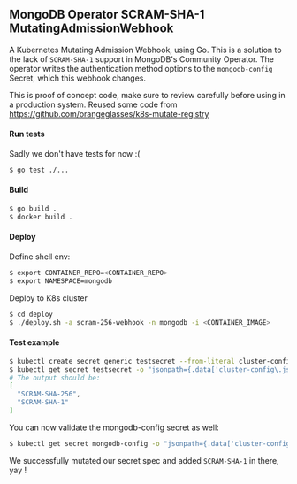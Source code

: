 ## MongoDB Operator SCRAM-SHA-1 MutatingAdmissionWebhook
A Kubernetes Mutating Admission Webhook, using Go.
This is a solution to the lack of `SCRAM-SHA-1` support in MongoDB's Community Operator.
The operator writes the authentication method options to the `mongodb-config` Secret, which this webhook changes.

This is proof of concept code, make sure to review carefully before using in a production system.
Reused some code from https://github.com/orangeglasses/k8s-mutate-registry

#### Run tests
Sadly we don't have tests for now :(
```bash
$ go test ./...
```

#### Build
```bash
$ go build .
$ docker build .
```

#### Deploy
Define shell env:
```bash
$ export CONTAINER_REPO=<CONTAINER_REPO>
$ export NAMESPACE=mongodb
```

Deploy to K8s cluster
```bash
$ cd deploy
$ ./deploy.sh -a scram-256-webhook -n mongodb -i <CONTAINER_IMAGE>
```

#### Test example
```bash
$ kubectl create secret generic testsecret --from-literal cluster-config.json="[\"SCRAM-SHA-256\"]"
$ kubectl get secret testsecret -o "jsonpath={.data['cluster-config\.json']}" | base64 -D | jq
# The output should be:
[
  "SCRAM-SHA-256",
  "SCRAM-SHA-1"
]
```
You can now validate the mongodb-config secret as well:
```bash
$ kubectl get secret mongodb-config -o "jsonpath={.data['cluster-config\.json']}" | base64 -D | jq
```

We successfully mutated our secret spec and added `SCRAM-SHA-1` in there, yay !
